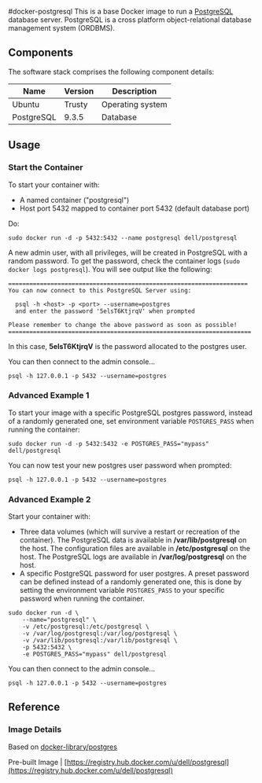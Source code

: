 #docker-postgresql
This is a base Docker image to run a [PostgreSQL](http://www.postgresql.org/) database server. PostgreSQL is a cross platform object-relational database management system (ORDBMS).

## Components
The software stack comprises the following component details:

Name       | Version    | Description
-----------|------------|------------------------------
Ubuntu     | Trusty     | Operating system
PostgreSQL | 9.3.5      | Database

## Usage

### Start the Container
To start your container with:

* A named container ("postgresql")
* Host port 5432 mapped to container port 5432 (default database port)

Do:

    sudo docker run -d -p 5432:5432 --name postgresql dell/postgresql

A new admin user, with all privileges, will be created in PostgreSQL with a random password. To get the password, check the container logs (```sudo docker logs postgresql```). You will see output like the following:

    ====================================================================
    You can now connect to this PostgreSQL Server using:

      psql -h <host> -p <port> --username=postgres
      and enter the password '5elsT6KtjrqV' when prompted

    Please remember to change the above password as soon as possible!
    =====================================================================

In this case, **5elsT6KtjrqV** is the password allocated to the postgres user.

You can then connect to the admin console...

    psql -h 127.0.0.1 -p 5432 --username=postgres


### Advanced Example 1
To start your image with a specific PostgreSQL postgres password, instead of a randomly generated one, set environment variable `POSTGRES_PASS` when running the container:

    sudo docker run -d -p 5432:5432 -e POSTGRES_PASS="mypass" dell/postgresql

You can now test your new postgres user password when prompted:

    psql -h 127.0.0.1 -p 5432 --username=postgres

### Advanced Example 2

Start your container with:
- Three data volumes (which will survive a restart or recreation of the container). The PostgreSQL data is available in **/var/lib/postgresql** on the host. The configuration files are available in **/etc/postgresql** on the host. The PostgreSQL logs are available in **/var/log/postgresql** on the host.
- A specific PostgreSQL password for user postgres. A preset password can be defined instead of a randomly generated one, this is done by setting the environment variable `POSTGRES_PASS` to your specific password when running the container.

```no-highlight
sudo docker run -d \
    --name="postgresql" \
    -v /etc/postgresql:/etc/postgresql \
    -v /var/log/postgresql:/var/log/postgresql \
    -v /var/lib/postgresql:/var/lib/postgresql \
    -p 5432:5432 \
    -e POSTGRES_PASS="mypass" dell/postgresql
```

You can then connect to the admin console...

    psql -h 127.0.0.1 -p 5432 --username=postgres
    
## Reference

### Image Details

Based on [docker-library/postgres](https://github.com/docker-library/postgres)

Pre-built Image | [https://registry.hub.docker.com/u/dell/postgresql](https://registry.hub.docker.com/u/dell/postgresql) 
